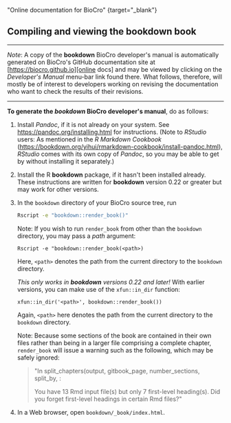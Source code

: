 <!-- external references -->

[online docs]: https://biocro.github.io
  "Online documentation for BioCro" {target="_blank"}


## Compiling and viewing the __bookdown__ book

---

_Note_: A copy of the __bookdown__ BioCro developer's manual is
automatically generated on BioCro's GitHub documentation site at
[https://biocro.github.io][online docs] and may be viewed by clicking
on the _Developer's Manual_ menu-bar link found there.  What follows,
therefore, will mostly be of interest to developers working on
revising the documentation who want to check the results of their
revisions.

---

**To generate the _bookdown_ BioCro developer's manual**, do as
  follows:

1. Install _Pandoc_, if it is not already on your system.  See
https://pandoc.org/installing.html for instructions.  (Note to
_RStudio_ users: As mentioned in the _R Markdown Cookbook_
(https://bookdown.org/yihui/rmarkdown-cookbook/install-pandoc.html),
_RStudio_ comes with its own copy of _Pandoc_, so you may be able to
get by without installing it separately.)

2. Install the R __bookdown__ package, if it hasn't been installed
already.  These instructions are written for __bookdown__ version 0.22 or
greater but may work for other versions.

3. In the `bookdown` directory of your BioCro source tree, run
   ```sh
   Rscript -e "bookdown::render_book()"
   ```

   Note: If you wish to run `render_book` from other than the
`bookdown` directory, you may pass a _path_ argument:

   ```
   Rscript -e "bookdown::render_book(<path>)
   ```

   Here, `<path>` denotes the path from the current directory to the
`bookdown` directory.

   _This only works in __bookdown__ versions 0.22 and later!_ With earlier
versions, you can make use of the `xfun::in_dir` function:

   ```
   xfun::in_dir('<path>', bookdown::render_book())
   ```

   Again, `<path>` here denotes the path from the current directory to
the `bookdown` directory.

   Note: Because some sections of the book are contained in their own
files rather than being in a larger file comprising a complete
chapter, `render_book` will issue a warning such as the
following, which may be safely ignored:

   > "In split_chapters(output, gitbook_page, number_sections, split_by,  :
   >
   >   You have 13 Rmd input file(s) but only 7 first-level heading(s). Did you forget first-level headings in certain Rmd files?"

4. In a Web browser, open `bookdown/_book/index.html`.
